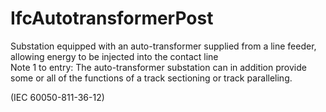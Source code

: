 IfcAutotransformerPost
======================
Substation equipped with an auto-transformer supplied from a line feeder,
allowing energy to be injected into the contact line  
Note 1 to entry: The auto-transformer substation can in addition provide some
or all of the functions of a track sectioning or track paralleling.  
  
(IEC 60050-811-36-12)


